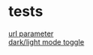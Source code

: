 # tests

[url parameter](./paramtest/index.html)
<br>
[dark/light mode toggle](./darkmodetest/index.html)